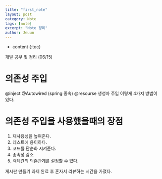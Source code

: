 ```yaml
---
title: "first_note"
layout: post
category: Note
tags: [note]
excerpt: "Note 정리"
author: Jeuun
---
```


* content
{:toc}

개발 공부 및 정리 (06/15)

# 의존성 주입 
@inject
@Autowired (spring 종속)
@resourse
생성자 주입
이렇게 4가지 방법이 있다.

# 의존성 주입을 사용했을때의 장점
1. 재사용성을 높여준다.
2. 테스트에 용이하다.
3. 코드를 단순화 시켜준다.
4. 종속성 감소
5. 객체간의 의존관계를 설정할 수 있다.



게시판 만들기 과제 완료 후 혼자서 리뷰하는 시간을 가졌다.



